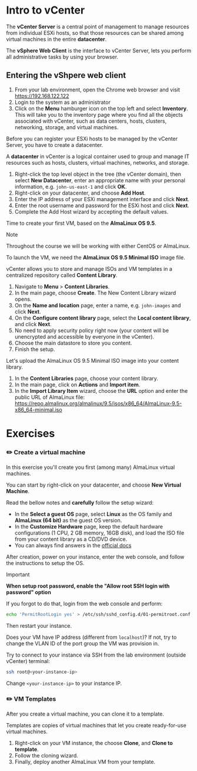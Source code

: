 # Intro to vCenter

The **vCenter Server** is a central point of management to manage resources from individual ESXi hosts, so that those resources can be shared among virtual machines in the entire
**datacenter**.

The **vSphere Web Client** is the interface to vCenter Server, lets you perform all administrative tasks by
using your browser.

## Entering the vShpere web client

1. From your lab environment, open the Chrome web browser and visit https://192.168.122.122
2. Login to the system as an administrator
3. Click on the **Menu** hamburger icon on the top left and select **Inventory**. This will take you to the inventory page where you find all the objects associated with vCenter, such as data centers, hosts, clusters, networking, storage, and virtual machines.

Before you can register your ESXi hosts to be managed by the vCenter Server, you have to create a datacenter. 

A **datacenter** in vCenter is a logical container used to group and manage IT resources such as hosts, clusters, virtual machines, networks, and storage. 

1. Right-click the top level object in the tree (the vCenter domain), then select **New Datacenter**, enter an appropriate name with your personal information, e.g. `john-us-east-1` and click **OK**.
2. Right-click on your datacenter, and choose **Add Host**.
3. Enter the IP address of your ESXi management interface and click **Next**.
4. Enter the root username and password for the ESXi host and click **Next**.
5. Complete the Add Host wizard by accepting the default values.

Time to create your first VM, based on the **AlmaLinux OS 9.5**.

> [!NOTE]
> Throughout the course we will be working with either CentOS or AlmaLinux. 

To launch the VM, we need the **AlmaLinux OS 9.5 Minimal ISO** image file.

vCenter allows you to store and manage ISOs and VM templates in a centralized repository called **Content Library**.

1. Navigate to **Menu** > **Content Libraries**.
2. In the main page, choose **Create**. The New Content Library wizard opens. 
3. On the **Name and location** page, enter a name, e.g. `john-images` and click **Next**.
4. On the **Configure content library** page, select the **Local content library**, and click **Next**.
5. No need to apply security policy right now (your content will be unencrypted and accessible by everyone in the vCenter).
6. Choose the main datastore to store you content. 
7. Finish the setup. 


Let's upload the AlmaLinux OS 9.5 Minimal ISO image into your content library. 

1. In the **Content Libraries** page, choose your content library. 
2. In the main page, click on **Actions** and **Import item**. 
3. In the **Import Library Item** wizard, choose the **URL** option and enter the public URL of AlmaLinux file: https://repo.almalinux.org/almalinux/9.5/isos/x86_64/AlmaLinux-9.5-x86_64-minimal.iso


# Exercises

### :pencil2: Create a virtual machine 

In this exercise you'll create you first (among many) AlmaLinux virtual machines. 

You can start by right-click on your datacenter, and choose **New Virtual Machine**.

Read the bellow notes and **carefully** follow the setup wizard:

- In the **Select a guest OS** page, select **Linux** as the OS family and **AlmaLinux (64 bit)** as the guest OS version. 
- In the **Customize Hardware** page, keep the default hardware configurations (1 CPU, 2 GB memory, 16GB disk), and load the ISO file from your content library as a CD/DVD device.
- You can always find answers in the [official docs](https://docs.vmware.com/en/VMware-vSphere/7.0/com.vmware.vsphere.vm_admin.doc/GUID-AE8AFBF1-75D1-4172-988C-378C35C9FAF2.html)

After creation, power on your instance, enter the web console, and follow the instructions to setup the OS.

> [!IMPORTANT]
> **When setup root password, enable the "Allow root SSH login with password" option**
> 
> If you forgot to do that, login from the web console and perform:
> 
> ```bash
> echo 'PermitRootLogin yes' > /etc/ssh/sshd_config.d/01-permitroot.conf
> ```
> 
> Then restart your instance. 

Does your VM have IP address (different from `localhost`)? If not, try to change the VLAN ID of the port group the VM was provision in. 

Try to connect to your instance via SSH from the lab environment (outside vCenter) terminal:

```bash
ssh root@<your-instance-ip>
``` 

Change `<your-instance-ip>` to your instance IP. 

### :pencil2: VM Templates 

After you create a virtual machine, you can clone it to a template.

Templates are copies of virtual machines that let you create ready-for-use virtual machines.

1. Right-click on your VM instance, the choose **Clone**, and **Clone to template**.
2. Follow the cloning wizard. 
3. Finally, deploy another AlmaLinux VM from your template. 

